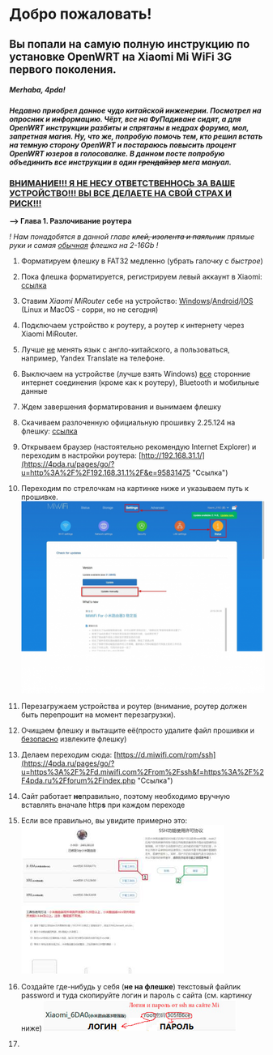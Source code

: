 # Добро пожаловать!

## Вы попали на самую полную инструкцию по установке OpenWRT на Xiaomi Mi WiFi 3G первого поколения.

##### Merhaba, 4pda!

##### Недавно приобрел данное чудо китайской инженерии. Посмотрел на опросник и информацию. Чёрт, все на ФуПадиване сидят, а для OpenWRT инструкции разбиты и спрятаны в недрах форума, мол, запретная магия. Ну, что же, попробую помочь тем, кто решил встать на темную сторону OpenWRT и постараюсь повысить процент OpenWRT юзеров в голосовалке. В данном посте попробую объединить все инструкции в один ~~грендайзер~~ мега мануал.

### <u><b>ВНИМАНИЕ!!! Я НЕ НЕСУ ОТВЕТСТВЕННОСЬ ЗА ВАШЕ УСТРОЙСТВО!!! ВЫ ВСЕ ДЕЛАЕТЕ НА СВОЙ СТРАХ И РИСК!!!</b></u>

**--> Глава 1. Разлочивание роутера**

*! Нам понадобятся в данной главе ~~клей, изолента и паяльник~~ прямые руки и самая <u>обычная</u> флешка на 2-16Gb !*  

1. Форматируем флешку в FAT32 медленно (убрать галочку с *быстрое*)  

2. Пока флешка форматируется, регистрируем левый аккаунт в Xiaomi: [ссылка](https://4pda.ru/pages/go/?u=http%3A%2F%2Faccount.xiaomi.com%2F&e=95831475 "Ссылка")  

3. Ставим *Xiaomi MiRouter* себе на устройство: [Windows](https://4pda.ru/forum/index.php?showtopic=808656 "Ссылка")/[Android](https://4pda.ru/forum/index.php?showtopic=661224 "Ссылка")/[IOS](https://4pda.ru/pages/go/?u=https%3A%2F%2Fapps.apple.com%2Fru%2Fapp%2Fmi-wi-fi%2Fid859962702%3Fign-mpt%3Duo%253D4&e=95831475 "Ссылка") (Linux и MacOS - сорри, но не сегодня)  

4. Подключаем устройство к роутеру, а роутер к интернету через Xiaomi MiRouter.  

5. Лучше <u>не</u> менять язык с англо-китайского, а пользоваться, например, Yandex Translate на телефоне.  

6. Выключаем на устройстве (лучше взять Windows) <u>все</u> сторонние интернет соединения (кроме как к роутеру), Bluetooth и мобильные данные  

7. Ждем завершения форматирования и вынимаем флешку  

8. Скачиваем разлоченную официальную прошивку 2.25.124 на флешку: [ссылка](https://4pda.ru/forum/index.php?showtopic=837667&view=findpost&p=78857001 "Ссылка")  

9. Открываем браузер (настоятельно рекомендую Internet Explorer) и переходим в настройки роутера: [http://192.168.31.1/](https://4pda.ru/pages/go/?u=http%3A%2F%2F192.168.31.1%2F&e=95831475 "Ссылка")  

10. Переходим по стрелочкам на картинке ниже и указываем путь к прошивке.    
      ![alt text](img/19489372.png)

11. Перезагружаем устройства и роутер (внимание, роутер должен быть перепрошит на момент перезагрузки).  

12. Очищаем флешку и вытащите её(просто удалите файл прошивки и <u>безопасно</u> извлеките флешку)  

13. Делаем переходим сюда: [https://d.miwifi.com/rom/ssh](https://4pda.ru/pages/go/?u=https%3A%2F%2Fd.miwifi.com%2From%2Fssh&f=https%3A%2F%2F4pda.ru%2Fforum%2Findex.php "Ссылка")  

14. Сайт работает **не**правильно, поэтому необходимо вручную вставлять вначале http**s** при каждом переходе  

15. Если все правильно, вы увидите примерно это:
      ![alt text](img/19489490.jpg)

16.  Создайте где-нибудь у себя (**не на флешке**) текстовый файлик password и туда скопируйте логин и пароль с сайта (см. картинку ниже)
      ![alt text](img/19489629.png)

17. 
